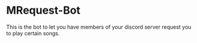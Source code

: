 # MRequest-Bot
This is the bot to let you have members of your discord server request you to play certain songs.
